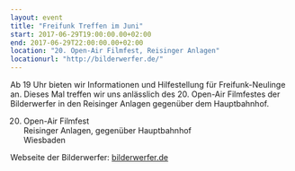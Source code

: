 ```yaml
---
layout: event
title: "Freifunk Treffen im Juni"
start: 2017-06-29T19:00:00.00+02:00
end: 2017-06-29T22:00:00.00+02:00
location: "20. Open-Air Filmfest, Reisinger Anlagen"
locationurl: "http://bilderwerfer.de/"
---
```


Ab 19 Uhr bieten wir Informationen und Hilfestellung für Freifunk-Neulinge an.
Dieses Mal treffen wir uns anlässlich des 20. Open-Air Filmfestes der Bilderwerfer in den Reisinger Anlagen gegenüber dem Hauptbahnhof.


20. Open-Air Filmfest<br>
Reisinger Anlagen, gegenüber Hauptbahnhof<br>
Wiesbaden

Webseite der Bilderwerfer: <a href="http://bilderwerfer.de">bilderwerfer.de</a>

